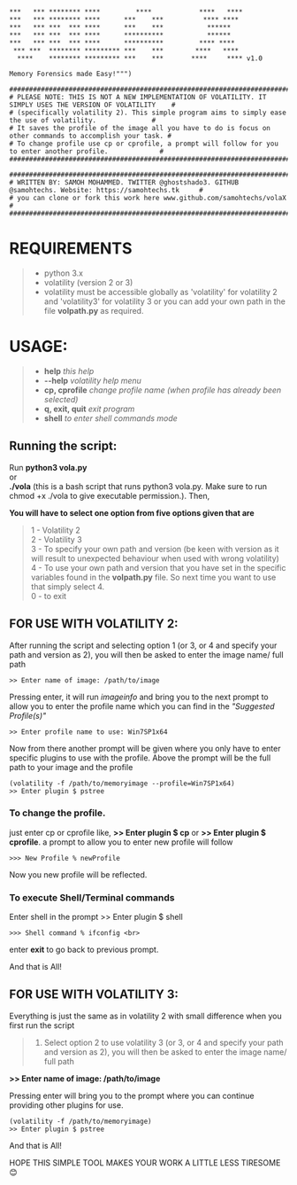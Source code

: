     ***   *** ******** ****         ****            ****   ****
    ***   *** ******** ****      ***    ***          **** ****
    ***   *** ***  *** ****      ***    ***           ******
    ***   *** ***  *** ****      **********           ******
    ***   *** ***  *** ****      **********         **** ****
     *** ***  ******** ********* ***    ***        ****   ****
      ****    ******** ********* ***    ***       ****     **** v1.0
      
    Memory Forensics made Easy!""")

    ############################################################################################################
    # PLEASE NOTE: THIS IS NOT A NEW IMPLEMENTATION OF VOLATILITY. IT SIMPLY USES THE VERSION OF VOLATILITY    #
    # (specifically volatility 2). This simple program aims to simply ease the use of volatility.              #
    # It saves the profile of the image all you have to do is focus on other commands to accomplish your task. #
    # To change profile use cp or cprofile, a prompt will follow for you to enter another profile.             #
    ############################################################################################################

    ############################################################################################################
    # WRITTEN BY: SAMOH MOHAMMED. TWITTER @ghostshado3. GITHUB @samohtechs. Website: https://samohtechs.tk     #
    # you can clone or fork this work here www.github.com/samohtechs/volaX                                     #
    ############################################################################################################
    
   # __REQUIREMENTS__
  > - python 3.x <br>
  > - volatility (version 2 or 3) <br>
  > - volatility must be accessible globally as 'volatility' for volatility 2 and 'volatility3' for volatility 3 or you can add your own path in 
      the file __volpath.py__ as required.
  
  # __USAGE:__
  > - __help__           _this help_ <br>
  > - __--help__           _volatility help menu_ <br>
  > - __cp, cprofile__   _change profile name (when profile has already been selected)_ <br>
  > - __q, exit, quit__  _exit program_ <br>
  > - __shell__          _to enter shell commands mode_ <br>
  
  ## Running the script:
  Run __python3 vola.py__ <br>
  or <br>
  __./vola__ (this is a bash script that runs python3 vola.py. Make sure to run chmod +x ./vola to give executable permission.). Then, <br>
  
  __You will have to select one option from five options given that are__ <br>
  > 1 - Volatility 2 <br>
  > 2 - Volatility 3 <br>
  > 3 - To specify your own path and version (be keen with version as it will result to unexpected behaviour when used with wrong volatility) <br>
  > 4 - To use your own path and version that you have set in the specific variables found in the __volpath.py__ file. So next time you want to use that           simply select 4. <br>
  > 0 - to exit <br>
  
  ## FOR USE WITH VOLATILITY 2:
  After running the script and selecting option 1 (or 3, or 4 and specify your path and version as 2), you will then be asked to enter the image name/ full path <br>
  
    >> Enter name of image: /path/to/image
  
  Pressing enter, it will run _imageinfo_ and bring you to the next prompt to allow you to enter the profile name which you can find in the _"Suggested Profile(s)"_
  
    >> Enter profile name to use: Win7SP1x64
  
  Now from there another prompt will be given where you only have to enter specific plugins to use with the profile. Above the prompt will be the full path to your image and the profile
  
    (volatility -f /path/to/memoryimage --profile=Win7SP1x64)
    >> Enter plugin $ pstree

  ### To change the profile.
  just enter cp or cprofile like, __>> Enter plugin $ cp__ or __>> Enter plugin $ cprofile__. a prompt to allow you to enter new profile will follow
  
    >>> New Profile % newProfile
  
  Now you new profile will be reflected.
  
  ### To execute Shell/Terminal commands
  Enter shell in the prompt >> Enter plugin $ shell
  
    >>> Shell command % ifconfig <br>
  
  enter __exit__ to go back to previous prompt.
  
  And that is All!
  
  ## FOR USE WITH VOLATILITY 3:
  Everything is just the same as in volatility 2 with small difference when you first run the script <br>
  
  > 1. Select option 2 to use volatility 3 (or 3, or 4 and specify your path and version as 2), you will then be asked to enter the image name/ full path <br>
  
  __>> Enter name of image: /path/to/image__
  
  Pressing enter will bring you to the prompt where you can continue providing other plugins for use.
  
    (volatility -f /path/to/memoryimage)
    >> Enter plugin $ pstree
  
  And that is All!
  
  HOPE THIS SIMPLE TOOL MAKES YOUR WORK A LITTLE LESS TIRESOME 😊

